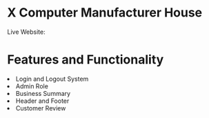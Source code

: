 # X Computer Manufacturer House

Live Website:

<h1>Features and Functionality</h1>
<li>Login and Logout System</li>
<li>Admin Role</li>
<li>Business Summary</li>
<li>Header and Footer</li>
<li>Customer Review</li>
